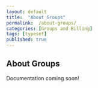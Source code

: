 ```yaml
---
layout: default
title:  "About Groups"
permalink:  /about-groups/
categories: [Groups and Billing]
tags: [typeset]
published: true
---
```


<section data-type="chapter" class="hsecchapter" data-hederis-type="hsecchapter" id="about-groups" data-pi-attrs="id: about-groups; data-tags: typeset;" role="doc-chapter" data-tags="typeset" data-author-name=" " data-book-title=" " title="About Groups"><h1 data-hederis-type="hblkchaptitle" class="hblkchaptitle" id="puSCrf0Iv">About Groups</h1><p class="hblkp" data-hederis-type="hblkp" id="paqvjSwdi">Documentation coming soon!</p></section>